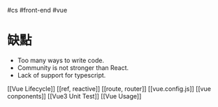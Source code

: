 #cs #front-end #vue 

# 缺點
-   Too many ways to write code.
-   Community is not stronger than React.
-   Lack of support for typescript.

[[Vue Lifecycle]]
[[ref, reactive]]
[[route, router]]
[[vue.config.js]]
[[vue conponents]]
[[Vue3 Unit Test]]
[[Vue Usage]]
